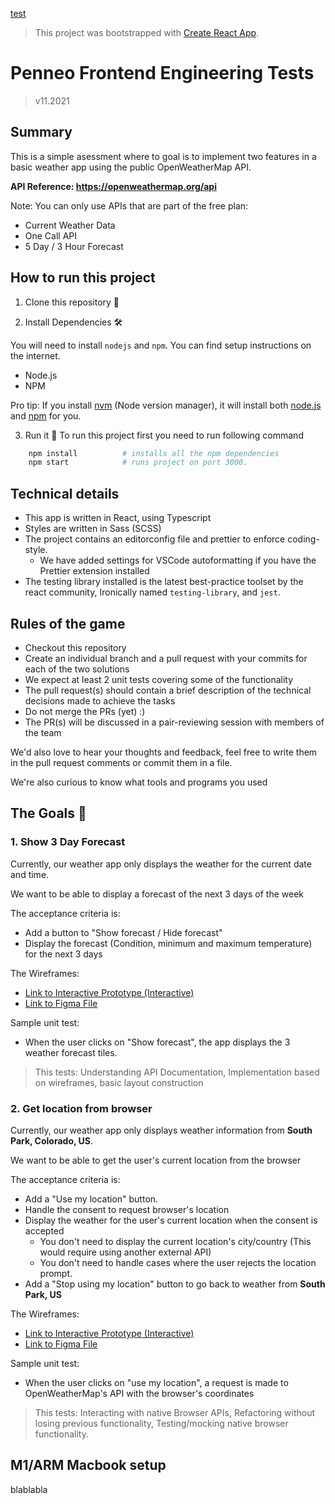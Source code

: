 [test](#m1arm-macbook-setup)
> This project was bootstrapped with [Create React App](https://github.com/facebook/create-react-app).

# Penneo Frontend Engineering Tests

> v11.2021

## Summary

This is a simple asessment where to goal is to implement two features in a basic weather app using the public OpenWeatherMap API.

**API Reference: https://openweathermap.org/api**

Note: You can only use APIs that are part of the free plan:

-   Current Weather Data
-   One Call API
-   5 Day / 3 Hour Forecast

## How to run this project

1. Clone this repository 🔬

2. Install Dependencies 🛠

You will need to install `nodejs` and `npm`. You can find setup instructions on the internet.

-   Node.js
-   NPM

Pro tip: If you install [nvm](https://github.com/creationix/nvm) (Node version manager), it will install both [node.js](http://nodejs.org/) and [npm](https://www.npmjs.org/) for you.

3. Run it 🏃
   To run this project first you need to run following command

```sh
    npm install          # installs all the npm dependencies
    npm start            # runs project on port 3000.
```

## Technical details

-   This app is written in React, using Typescript
-   Styles are written in Sass (SCSS)
-   The project contains an editorconfig file and prettier to enforce coding-style.
    -   We have added settings for VSCode autoformatting if you have the Prettier extension installed
-   The testing library installed is the latest best-practice toolset by the react community, Ironically named `testing-library`, and `jest`.

## Rules of the game

-   Checkout this repository
-   Create an individual branch and a pull request with your commits for each of the two solutions
-   We expect at least 2 unit tests covering some of the functionality
-   The pull request(s) should contain a brief description of the technical decisions made to achieve the tasks
-   Do not merge the PRs (yet) :)
-   The PR(s) will be discussed in a pair-reviewing session with members of the team

We'd also love to hear your thoughts and feedback, feel free to write them in the pull request comments or commit them in a file.

We're also curious to know what tools and programs you used

## The Goals 🎯

### 1. Show 3 Day Forecast

Currently, our weather app only displays the weather for the current date and time.

We want to be able to display a forecast of the next 3 days of the week

The acceptance criteria is:

-   Add a button to "Show forecast / Hide forecast"
-   Display the forecast (Condition, minimum and maximum temperature) for the next 3 days

The Wireframes:

-   [Link to Interactive Prototype (Interactive)](https://www.figma.com/proto/azQUkHEoX19yjbiTVojoWM/Frontend-Test---Goal-1?node-id=1%3A3&scaling=min-zoom&page-id=0%3A1&starting-point-node-id=1%3A3&show-proto-sidebar=1)
-   [Link to Figma File](https://www.figma.com/file/azQUkHEoX19yjbiTVojoWM/Frontend-Test---Goal-1?node-id=1%3A3)

Sample unit test:

-   When the user clicks on "Show forecast", the app displays the 3 weather forecast tiles.

> This tests: Understanding API Documentation, Implementation based on wireframes, basic layout construction

### 2. Get location from browser

Currently, our weather app only displays weather information from **South Park, Colorado, US**.

We want to be able to get the user's current location from the browser

The acceptance criteria is:

-   Add a "Use my location" button.
-   Handle the consent to request browser's location
-   Display the weather for the user's current location when the consent is accepted
    -   You don't need to display the current location's city/country (This would require using another external API)
    -   You don't need to handle cases where the user rejects the location prompt.
-   Add a "Stop using my location" button to go back to weather from **South Park, US**

The Wireframes:

-   [Link to Interactive Prototype (Interactive)](https://www.figma.com/proto/d8w1sNNabWeM27DVzSW0MO/Frontend-Test---Goal-2?node-id=1%3A3&scaling=min-zoom&page-id=0%3A1&starting-point-node-id=1%3A3&show-proto-sidebar=1)
-   [Link to Figma File](https://www.figma.com/file/d8w1sNNabWeM27DVzSW0MO/Frontend-Test---Goal-2?node-id=1%3A3)

Sample unit test:

-   When the user clicks on "use my location", a request is made to OpenWeatherMap's API with the browser's coordinates

> This tests: Interacting with native Browser APIs, Refactoring without losing previous functionality, Testing/mocking native browser functionality.


## M1/ARM Macbook setup

blablabla
